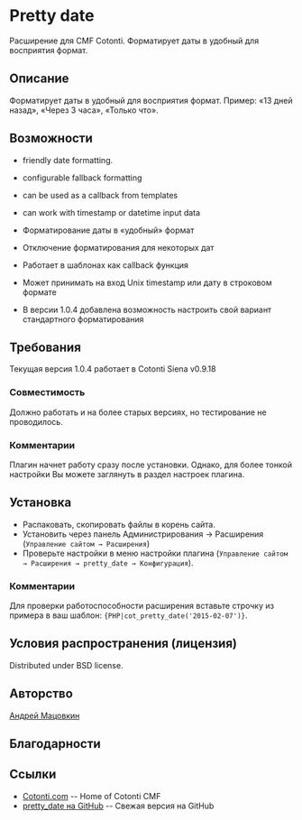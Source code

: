 Pretty date
============

Расширение для CMF Cotonti. Форматирует даты в удобный для восприятия формат.

Описание
--------

Форматирует даты в удобный для восприятия формат. Пример: «13 дней назад», «Через 3 часа», «Только что».

Возможности
-----------


* friendly date formatting.
* configurable fallback formatting
* can be used as a callback from templates
* can work with timestamp or datetime input data

* Форматирование даты в «удобный» формат
* Отключение форматирования для некоторых дат
* Работает в шаблонах как callback функция
* Может принимать на вход Unix timestamp или дату в строковом формате
* В версии 1.0.4 добавлена возможность настроить свой вариант стандартного форматирования

Требования
----------

Текущая версия 1.0.4 работает в Cotonti Siena v0.9.18

### Совместимость

Должно работать и на более старых версиях, но тестирование не проводилось. 

### Комментарии

Плагин начнет работу сразу после установки. Однако, для более тонкой настройки Вы
можете заглянуть в раздел настроек плагина.


Установка
---------

* Распаковать, скопировать файлы в корень сайта.
* Установить через панель Администрирования → Расширения (`Управление сайтом → Расширения`)
* Проверьте настройки в меню настройки плагина (`Управление сайтом → Расширения → pretty_date → Конфигурация`).

### Комментарии

Для проверки работоспособности расширения вставьте строчку из примера в ваш шаблон: `{PHP|cot_pretty_date('2015-02-07')}`. 

Условия распространения (лицензия)
----------------------------------

Distributed under BSD license.


Авторство
---------

[Андрей Мацовкин](https://github.com/macik/)


Благодарности
-------------

Ссылки
------

* [Cotonti.com](http://Cotonti.com/) -- Home of Cotonti CMF
* [pretty_date на GitHub](https://github.com/macik/cot-pretty_date) -- Свежая версия на GitHub
